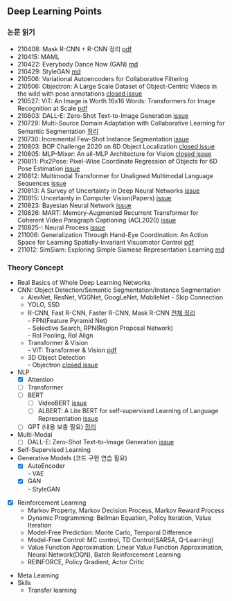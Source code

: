 ## Deep Learning Points

### 논문 읽기
- 210408: Mask R-CNN + R-CNN 정리 [pdf](https://github.com/JisuHann/One-day-One-paper/blob/main/R-CNN정리.pdf)
- 210415: MAML
- 210422: Everybody Dance Now (GAN) [md](https://github.com/JisuHann/One-day-One-paper/blob/main/Everybody_Dance_Now.md)
- 210429: StyleGAN [md](https://github.com/JisuHann/One-day-One-paper/blob/main/StyleGAN.md)
- 210506: Variational Autoencoders for Collaborative Filtering
- 210506: Objectron: A Large Scale Dataset of Object-Centric Videos in the wild with pose annotations [closed issue](https://github.com/JisuHann/One-day-One-paper/issues/2)
- 210527: ViT: An Image is Worth 16x16 Words: Transformers for Image Recognition at Scale [pdf](https://github.com/JisuHann/One-day-One-paper/blob/main/R-CNN정리.pdf)
- 210603: DALL-E: Zero-Shot Text-to-Image Generation [issue](https://github.com/JisuHann/One-day-One-paper/issues/5)
- 210729: Multi-Source Domain Adaptation with Collaborative Learning for Semantic Segmentation [정리](https://github.com/JisuHann/One-day-One-paper/blob/main/Multi_source_unsupervised_domain_adaptation.md)
- 210730: Incremental Few-Shot Instance Segmentation [issue](https://github.com/JisuHann/One-day-One-paper/issues/11)
- 210803: BOP Challenge 2020 on 6D Object Localization [closed issue](https://github.com/JisuHann/One-day-One-paper/issues/12)
- 210805: MLP-Mixer: An all-MLP Architecture for Vision [closed issue](https://github.com/JisuHann/One-day-One-paper/issues/6)
- 210811: Pix2Pose: Pixel-Wise Coordinate Regression of Objects for 6D Pose Estimation [issue](https://github.com/JisuHann/One-day-One-paper/issues/14)
- 210812: Multimodal Transformer for Unaligned Multimodal Language Sequences [issue](https://github.com/JisuHann/One-day-One-paper/issues/13)
- 210813: A Survey of Uncertainty in Deep Neural Networks [issue](https://github.com/JisuHann/One-day-One-paper/issues/18)
- 210815: Uncertainty in Computer Vision(Papers) [issue](https://github.com/JisuHann/One-day-One-paper/issues/19)
- 210823: Bayesian Neural Network [issue](https://github.com/JisuHann/One-day-One-paper/issues/21)
- 210826: MART: Memory-Augmented Recurrent Transformer for Coherent Video Paragraph Captioning (ACL2020) [issue](https://github.com/JisuHann/One-day-One-paper/issues/15)
- 210825-: Neural Process [issue](https://github.com/JisuHann/One-day-One-paper/issues/22)
- 211006: Generalization Through Hand-Eye Coordination: An Action Space for Learning Spatially-Invariant Visuomotor Control [pdf](https://github.com/JisuHann/One-day-One-paper/blob/main/HAN.pdf)
- 211012: SimSiam: Exploring Simple Siamese Representation Learning [md](https://github.com/JisuHann/One-day-One-paper/blob/main/SimSiam.md)

### Theory Concept
- Real Basics of Whole Deep Learning Networks
- CNN: Object Detection/Semantic Segmentation/Instance Segmentation
  - AlexNet, ResNet, VGGNet, GoogLeNet, MobileNet
        - Skip Connection
  - YOLO, SSD 
  - R-CNN, Fast R-CNN, Faster R-CNN, Mask R-CNN  [전체 정리](https://github.com/JisuHann/Deep-Learning-Repo/blob/main/R-CNN정리.pdf)     
        - FPN(Feature Pyramid Net)   
        - Selective Search, RPN(Region Proposal Network)   
        - RoI Pooling, RoI Align   
  - Transformer & Vision   
        - ViT: Transformer & Vision [pdf](https://github.com/JisuHann/Deep-Learning-Repo/blob/main/R-CNN정리.pdf)
  - 3D Object Detection   
        - Objectron [closed issue](https://github.com/JisuHann/Deep-Learning-Repo/issues/2)
- NLP
  - [x] Attention
  - [ ] Transformer
  - [ ] BERT     
      - [ ] VideoBERT [issue](https://github.com/JisuHann/Deep-Learning-Repo/issues/4)
      - [ ] ALBERT: A Lite BERT for self-supervised Learning of Language Representation [issue](https://github.com/JisuHann/Deep-Learning-Repo/issues/8)
  - [ ] GPT (내용 보충 필요) [정리](https://github.com/JisuHann/Deep-Learning-Repo/blob/main/2.%20Attention%2C%20Transformer%2C%20BERT%2C%20GPT.pdf)
- Multi-Modal
  - [ ] DALL-E: Zero-Shot Text-to-Image Generation [issue](https://github.com/JisuHann/Deep-Learning-Repo/issues/5)
- Self-Supervised Learning
- Generative Models (코드 구현 연습 필요)
  - [x] AutoEncoder   
        - VAE
  - [x] GAN   
        - StyleGAN
- [x] Reinforcement Learning
  - Markov Property, Markov Decision Process, Markov Reward Process
  - Dynamic Programming: Bellman Equation, Policy Iteration, Value Iteration
  - Model-Free Prediction: Monte Carlo, Temporal Difference
  - Model-Free Control: MC control, TD Control(SARSA, Q-Learning)
  - Value Function Approximation: Linear Value Function Approximation, Neural Network(DQN), Batch Reinforcement Learning
  - REINFORCE, Policy Gradient, Actor Critic
- Meta Learning
- Skils
   - Transfer learning
